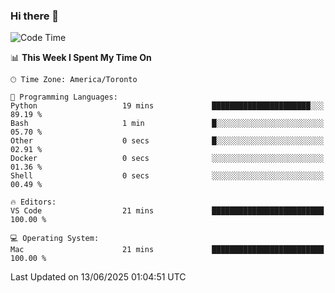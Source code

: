 ### Hi there 👋


<!--START_SECTION:waka-->
![Code Time](http://img.shields.io/badge/Code%20Time-1%2C917%20hrs%2058%20mins-blue)

📊 **This Week I Spent My Time On** 

```text
🕑︎ Time Zone: America/Toronto

💬 Programming Languages: 
Python                   19 mins             ██████████████████████░░░   89.19 % 
Bash                     1 min               █░░░░░░░░░░░░░░░░░░░░░░░░   05.70 % 
Other                    0 secs              █░░░░░░░░░░░░░░░░░░░░░░░░   02.91 % 
Docker                   0 secs              ░░░░░░░░░░░░░░░░░░░░░░░░░   01.36 % 
Shell                    0 secs              ░░░░░░░░░░░░░░░░░░░░░░░░░   00.49 % 

🔥 Editors: 
VS Code                  21 mins             █████████████████████████   100.00 % 

💻 Operating System: 
Mac                      21 mins             █████████████████████████   100.00 % 
```


 Last Updated on 13/06/2025 01:04:51 UTC
<!--END_SECTION:waka-->

<!--
**SillyPasty/SillyPasty** is a ✨ _special_ ✨ repository because its `README.md` (this file) appears on your GitHub profile.

Here are some ideas to get you started:

- 🔭 I’m currently working on ...
- 🌱 I’m currently learning ...
- 👯 I’m looking to collaborate on ...
- 🤔 I’m looking for help with ...
- 💬 Ask me about ...
- 📫 How to reach me: ...
- 😄 Pronouns: ...
- ⚡ Fun fact: ...
-->


